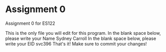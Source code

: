# Assignment 0

Assignment 0 for ES122

This is the only file you will edit for this program. In the blank space below, please write your Name
Sydney Carroll
In the blank space below, please write your EID
svc396
That's it! Make sure to commit your changes!
